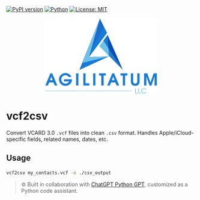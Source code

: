 [![PyPI version](https://badge.fury.io/py/vcf2csv.svg)](https://pypi.org/project/vcf2csv/)
[![Python](https://img.shields.io/badge/python-3.6+-blue.svg)](https://www.python.org/)
[![License: MIT](https://img.shields.io/badge/License-MIT-yellow.svg)](https://opensource.org/licenses/MIT)

<p align="center">
  <img src="https://raw.githubusercontent.com/jrkoop/vcf2csv/main/logo.jpg" alt="Agilitatum logo" width="300"/>
</p>

# vcf2csv

Convert VCARD 3.0 `.vcf` files into clean `.csv` format. Handles Apple/iCloud-specific fields, related names, dates, etc.

## Usage
```bash
vcf2csv my_contacts.vcf -o ./csv_output
```

> ⚙️ Built in collaboration with [ChatGPT Python GPT](https://openai.com/chatgpt), customized as a Python code assistant.
